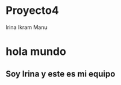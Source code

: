 # Proyecto4
Irina Ikram Manu

<!DOCTYPE html>
<html>
<head></head>
<body>

  <h1>hola mundo</h1>
</body>
<h2>Soy Irina y este es mi equipo</h2>


</html>
